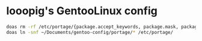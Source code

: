 # looopig's GentooLinux config

```bash
doas rm -rf /etc/portage/{package.accept_keywords, package.mask, package.use, make.conf}
doas ln -snf ~/Documents/gentoo-config/portage/* /etc/portage/
```
